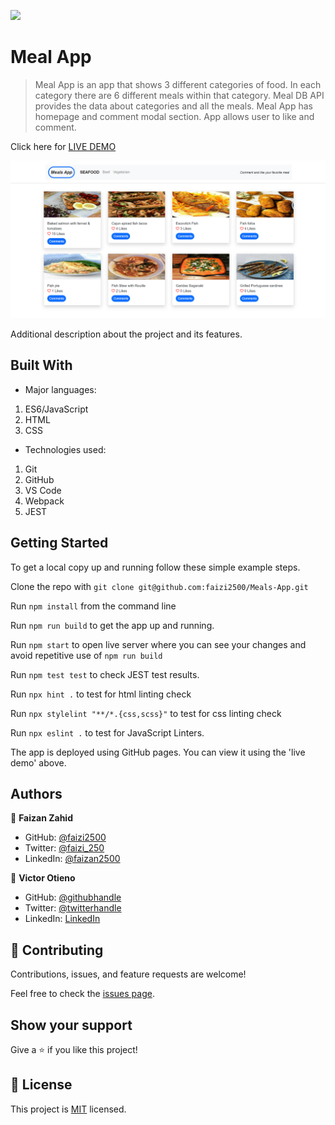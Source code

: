 ![](https://img.shields.io/badge/Microverse-blueviolet)

# Meal App

> Meal App is an app that shows 3 different categories of food. In each category there are 6 different meals within that category. Meal DB API provides the data about categories and all the meals. Meal App has homepage and comment modal section. App allows user to like and comment.

Click here for [LIVE DEMO](https://faizi2500.github.io/Meals-App/dist/)

![](./src/MealApp1.png)

Additional description about the project and its features.

## Built With

- Major languages:

1. ES6/JavaScript
2. HTML
3. CSS

- Technologies used:

1. Git
2. GitHub
3. VS Code
4. Webpack
5. JEST

## Getting Started

To get a local copy up and running follow these simple example steps.

Clone the repo with `git clone git@github.com:faizi2500/Meals-App.git`

Run `npm install` from the command line

Run `npm run build` to get the app up and running.

Run `npm start` to open live server where you can see your changes and avoid repetitive use of `npm run build`

Run `npm test test` to check JEST test results.

Run `npx hint .` to test for html linting check

Run `npx stylelint "**/*.{css,scss}"` to test for css linting check

Run `npx eslint .` to test for JavaScript Linters.

The app is deployed using GitHub pages. You can view it using the 'live demo' above.

## Authors

👤 **Faizan Zahid**

- GitHub: [@faizi2500 ](https://github.com/faizi2500)
- Twitter: [@faizi_250 ](https://twitter.com/Faizy_250)
- LinkedIn: [@faizan2500](www.linkedin.com/in/faizan2500)

👤 **Victor Otieno**

- GitHub: [@githubhandle](https://github.com/vikitaotiz)
- Twitter: [@twitterhandle](https://twitter.com/victoro29641869)
- LinkedIn: [LinkedIn](https://www.linkedin.com/in/victor-otieno-22ba7773/)

## 🤝 Contributing

Contributions, issues, and feature requests are welcome!

Feel free to check the [issues page](../../issues/).

## Show your support

Give a ⭐️ if you like this project!

## 📝 License

This project is [MIT](./MIT.md) licensed.
